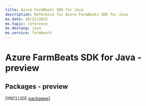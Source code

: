 ```yaml
---
title: Azure FarmBeats SDK for Java
description: Reference for Azure FarmBeats SDK for Java
ms.date: 10/22/2025
ms.topic: reference
ms.devlang: java
ms.service: farmbeats
---
```

# Azure FarmBeats SDK for Java - preview
## Packages - preview
[!INCLUDE [packages](farmbeats-index.md)]